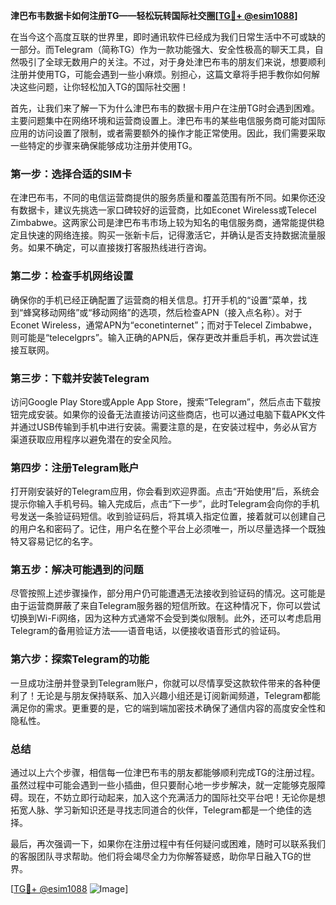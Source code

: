 **津巴布韦数据卡如何注册TG——轻松玩转国际社交圈[[TG💪+ @esim1088](https://t.me/s/esim1088)]**

在当今这个高度互联的世界里，即时通讯软件已经成为我们日常生活中不可或缺的一部分。而Telegram（简称TG）作为一款功能强大、安全性极高的聊天工具，自然吸引了全球无数用户的关注。不过，对于身处津巴布韦的朋友们来说，想要顺利注册并使用TG，可能会遇到一些小麻烦。别担心，这篇文章将手把手教你如何解决这些问题，让你轻松加入TG的国际社交圈！

首先，让我们来了解一下为什么津巴布韦的数据卡用户在注册TG时会遇到困难。主要问题集中在网络环境和运营商设置上。津巴布韦的某些电信服务商可能对国际应用的访问设置了限制，或者需要额外的操作才能正常使用。因此，我们需要采取一些特定的步骤来确保能够成功注册并使用TG。

### 第一步：选择合适的SIM卡

在津巴布韦，不同的电信运营商提供的服务质量和覆盖范围有所不同。如果你还没有数据卡，建议先挑选一家口碑较好的运营商，比如Econet Wireless或Telecel Zimbabwe。这两家公司是津巴布韦市场上较为知名的电信服务商，通常能提供稳定且快速的网络连接。购买一张新卡后，记得激活它，并确认是否支持数据流量服务。如果不确定，可以直接拨打客服热线进行咨询。

### 第二步：检查手机网络设置

确保你的手机已经正确配置了运营商的相关信息。打开手机的“设置”菜单，找到“蜂窝移动网络”或“移动网络”的选项，然后检查APN（接入点名称）。对于Econet Wireless，通常APN为“econetinternet”；而对于Telecel Zimbabwe，则可能是“telecelgprs”。输入正确的APN后，保存更改并重启手机，再次尝试连接互联网。

### 第三步：下载并安装Telegram

访问Google Play Store或Apple App Store，搜索“Telegram”，然后点击下载按钮完成安装。如果你的设备无法直接访问这些商店，也可以通过电脑下载APK文件并通过USB传输到手机中进行安装。需要注意的是，在安装过程中，务必从官方渠道获取应用程序以避免潜在的安全风险。

### 第四步：注册Telegram账户

打开刚安装好的Telegram应用，你会看到欢迎界面。点击“开始使用”后，系统会提示你输入手机号码。输入完成后，点击“下一步”，此时Telegram会向你的手机号发送一条验证码短信。收到验证码后，将其填入指定位置，接着就可以创建自己的用户名和密码了。记住，用户名在整个平台上必须唯一，所以尽量选择一个既独特又容易记忆的名字。

### 第五步：解决可能遇到的问题

尽管按照上述步骤操作，部分用户仍可能遭遇无法接收到验证码的情况。这可能是由于运营商屏蔽了来自Telegram服务器的短信所致。在这种情况下，你可以尝试切换到Wi-Fi网络，因为这种方式通常不会受到类似限制。此外，还可以考虑启用Telegram的备用验证方法——语音电话，以便接收语音形式的验证码。

### 第六步：探索Telegram的功能

一旦成功注册并登录到Telegram账户，你就可以尽情享受这款软件带来的各种便利了！无论是与朋友保持联系、加入兴趣小组还是订阅新闻频道，Telegram都能满足你的需求。更重要的是，它的端到端加密技术确保了通信内容的高度安全性和隐私性。

### 总结

通过以上六个步骤，相信每一位津巴布韦的朋友都能够顺利完成TG的注册过程。虽然过程中可能会遇到一些小插曲，但只要耐心地一步步解决，就一定能够克服障碍。现在，不妨立即行动起来，加入这个充满活力的国际社交平台吧！无论你是想拓宽人脉、学习新知识还是寻找志同道合的伙伴，Telegram都是一个绝佳的选择。

最后，再次强调一下，如果你在注册过程中有任何疑问或困难，随时可以联系我们的客服团队寻求帮助。他们将会竭尽全力为你解答疑惑，助你早日融入TG的世界。

[[TG💪+ @esim1088](https://t.me/s/esim1088) ![Image](https://i.postimg.cc/4NQfJmqS/Snipaste-2025-05-13-00-14-12.png)]